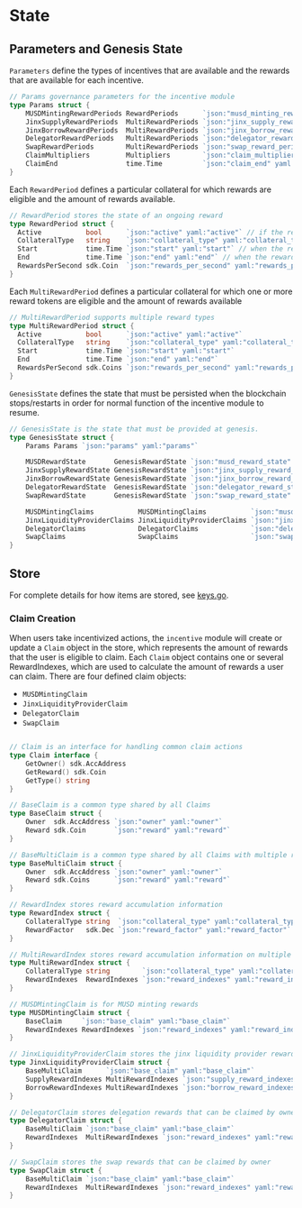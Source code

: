 <!--
order: 2
-->

# State

## Parameters and Genesis State

`Parameters` define the types of incentives that are available and the rewards that are available for each incentive.

```go
// Params governance parameters for the incentive module
type Params struct {
	MUSDMintingRewardPeriods RewardPeriods      `json:"musd_minting_reward_periods" yaml:"musd_minting_reward_periods"`
	JinxSupplyRewardPeriods  MultiRewardPeriods `json:"jinx_supply_reward_periods" yaml:"jinx_supply_reward_periods"`
	JinxBorrowRewardPeriods  MultiRewardPeriods `json:"jinx_borrow_reward_periods" yaml:"jinx_borrow_reward_periods"`
	DelegatorRewardPeriods   MultiRewardPeriods `json:"delegator_reward_periods" yaml:"delegator_reward_periods"`
	SwapRewardPeriods        MultiRewardPeriods `json:"swap_reward_periods" yaml:"swap_reward_periods"`
	ClaimMultipliers         Multipliers        `json:"claim_multipliers" yaml:"claim_multipliers"`
	ClaimEnd                 time.Time          `json:"claim_end" yaml:"claim_end"`
}

```

Each `RewardPeriod` defines a particular collateral for which rewards are eligible and the amount of rewards available.

```go
// RewardPeriod stores the state of an ongoing reward
type RewardPeriod struct {
  Active           bool      `json:"active" yaml:"active"` // if the reward is active
  CollateralType   string    `json:"collateral_type" yaml:"collateral_type"` // the collateral type for which rewards apply
  Start            time.Time `json:"start" yaml:"start"` // when the rewards start
  End              time.Time `json:"end" yaml:"end"` // when the rewards end
  RewardsPerSecond sdk.Coin  `json:"rewards_per_second" yaml:"rewards_per_second"` // per second reward payouts
}
```

Each `MultiRewardPeriod` defines a particular collateral for which one or more reward tokens are eligible and the amount of rewards available

```go
// MultiRewardPeriod supports multiple reward types
type MultiRewardPeriod struct {
  Active           bool      `json:"active" yaml:"active"`
  CollateralType   string    `json:"collateral_type" yaml:"collateral_type"`
  Start            time.Time `json:"start" yaml:"start"`
  End              time.Time `json:"end" yaml:"end"`
  RewardsPerSecond sdk.Coins `json:"rewards_per_second" yaml:"rewards_per_second"` // per second reward payouts
}
```

`GenesisState` defines the state that must be persisted when the blockchain stops/restarts in order for normal function of the incentive module to resume.

```go
// GenesisState is the state that must be provided at genesis.
type GenesisState struct {
	Params Params `json:"params" yaml:"params"`

	MUSDRewardState       GenesisRewardState `json:"musd_reward_state" yaml:"musd_reward_state"`
	JinxSupplyRewardState GenesisRewardState `json:"jinx_supply_reward_state" yaml:"jinx_supply_reward_state"`
	JinxBorrowRewardState GenesisRewardState `json:"jinx_borrow_reward_state" yaml:"jinx_borrow_reward_state"`
	DelegatorRewardState  GenesisRewardState `json:"delegator_reward_state" yaml:"delegator_reward_state"`
	SwapRewardState       GenesisRewardState `json:"swap_reward_state" yaml:"swap_reward_state"`

	MUSDMintingClaims           MUSDMintingClaims           `json:"musd_minting_claims" yaml:"musd_minting_claims"`
	JinxLiquidityProviderClaims JinxLiquidityProviderClaims `json:"jinx_liquidity_provider_claims" yaml:"jinx_liquidity_provider_claims"`
	DelegatorClaims             DelegatorClaims             `json:"delegator_claims" yaml:"delegator_claims"`
	SwapClaims                  SwapClaims                  `json:"swap_claims" yaml:"swap_claims"`
}
```

## Store

For complete details for how items are stored, see [keys.go](../types/keys.go).

### Claim Creation

When users take incentivized actions, the `incentive` module will create or update a `Claim` object in the store, which represents the amount of rewards that the user is eligible to claim. Each `Claim` object contains one or several RewardIndexes, which are used to calculate the amount of rewards a user can claim. There are four defined claim objects:

- `MUSDMintingClaim`
- `JinxLiquidityProviderClaim`
- `DelegatorClaim`
- `SwapClaim`

```go

// Claim is an interface for handling common claim actions
type Claim interface {
	GetOwner() sdk.AccAddress
	GetReward() sdk.Coin
	GetType() string
}

// BaseClaim is a common type shared by all Claims
type BaseClaim struct {
	Owner  sdk.AccAddress `json:"owner" yaml:"owner"`
	Reward sdk.Coin       `json:"reward" yaml:"reward"`
}

// BaseMultiClaim is a common type shared by all Claims with multiple reward denoms
type BaseMultiClaim struct {
	Owner  sdk.AccAddress `json:"owner" yaml:"owner"`
	Reward sdk.Coins      `json:"reward" yaml:"reward"`
}

// RewardIndex stores reward accumulation information
type RewardIndex struct {
	CollateralType string  `json:"collateral_type" yaml:"collateral_type"`
	RewardFactor   sdk.Dec `json:"reward_factor" yaml:"reward_factor"`
}

// MultiRewardIndex stores reward accumulation information on multiple reward types
type MultiRewardIndex struct {
	CollateralType string        `json:"collateral_type" yaml:"collateral_type"`
	RewardIndexes  RewardIndexes `json:"reward_indexes" yaml:"reward_indexes"`
}

// MUSDMintingClaim is for MUSD minting rewards
type MUSDMintingClaim struct {
	BaseClaim     `json:"base_claim" yaml:"base_claim"`
	RewardIndexes RewardIndexes `json:"reward_indexes" yaml:"reward_indexes"`
}

// JinxLiquidityProviderClaim stores the jinx liquidity provider rewards that can be claimed by owner
type JinxLiquidityProviderClaim struct {
	BaseMultiClaim      `json:"base_claim" yaml:"base_claim"`
	SupplyRewardIndexes MultiRewardIndexes `json:"supply_reward_indexes" yaml:"supply_reward_indexes"`
	BorrowRewardIndexes MultiRewardIndexes `json:"borrow_reward_indexes" yaml:"borrow_reward_indexes"`
}

// DelegatorClaim stores delegation rewards that can be claimed by owner
type DelegatorClaim struct {
	BaseMultiClaim `json:"base_claim" yaml:"base_claim"`
	RewardIndexes  MultiRewardIndexes `json:"reward_indexes" yaml:"reward_indexes"`
}

// SwapClaim stores the swap rewards that can be claimed by owner
type SwapClaim struct {
	BaseMultiClaim `json:"base_claim" yaml:"base_claim"`
	RewardIndexes  MultiRewardIndexes `json:"reward_indexes" yaml:"reward_indexes"`
}
```
